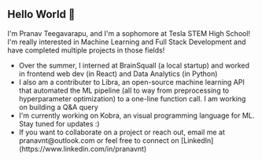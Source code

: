 ## Hello World 👋

I'm Pranav Teegavarapu, and I'm a sophomore at Tesla STEM High School! I'm really interested in Machine Learning and Full Stack Development and have completed multiple projects in those fields! 
<ul>
  <li>Over the summer, I interned at BrainSquall (a local startup) and worked in frontend web dev (in React) and Data Analytics (in Python)</li>
  <li>I also am a contributer to Libra, an open-source machine learning API that automated the ML pipeline (all to way from preprocessing to hyperparameter optimization) to a one-line function call. I am working on building a Q&A query</li>
  <li>I'm currently working on Kobra, an visual programming language for ML. Stay tuned for updates :)</li>
  <li>If you want to collaborate on a project or reach out, email me at pranavnt@outlook.com or feel free to connect on [LinkedIn](https://www.linkedin.com/in/pranavnt)</li>
</ul>
